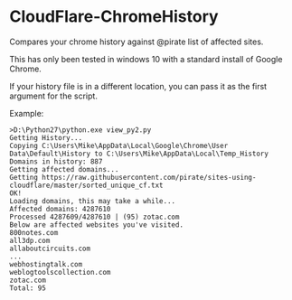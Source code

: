 # CloudFlare-ChromeHistory
Compares your chrome history against @pirate list of affected sites.

This has only been tested in windows 10 with a standard install of Google Chrome.

If your history file is in a different location, you can pass it as the first argument for the script.

Example:
```
>D:\Python27\python.exe view_py2.py
Getting History...
Copying C:\Users\Mike\AppData\Local\Google\Chrome\User Data\Default\History to C:\Users\Mike\AppData\Local\Temp_History
Domains in history: 887
Getting affected domains...
Getting https://raw.githubusercontent.com/pirate/sites-using-cloudflare/master/sorted_unique_cf.txt
OK!
Loading domains, this may take a while...
Affected domains: 4287610
Processed 4287609/4287610 | (95) zotac.com                 
Below are affected websites you've visited.
800notes.com
all3dp.com
allaboutcircuits.com
...
webhostingtalk.com
weblogtoolscollection.com
zotac.com
Total: 95
```
